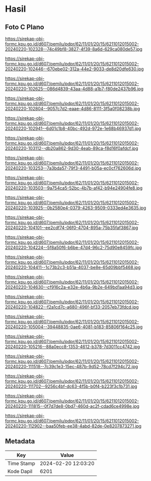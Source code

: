# Hasil

## Foto C Plano

https://sirekap-obj-formc.kpu.go.id/d607/pemilu/pdpr/62/11/01/20/15/6211012015002-20240220-102328--74c49bf8-3827-4f39-8a6d-629ca080de57.jpg

https://sirekap-obj-formc.kpu.go.id/d607/pemilu/pdpr/62/11/01/20/15/6211012015002-20240220-102446--670ebe02-312a-44e2-9033-de8d20dfe630.jpg

https://sirekap-obj-formc.kpu.go.id/d607/pemilu/pdpr/62/11/01/20/15/6211012015002-20240220-102625--086d4839-43aa-4d88-a1b7-f80de2437b96.jpg

https://sirekap-obj-formc.kpu.go.id/d607/pemilu/pdpr/62/11/01/20/15/6211012015002-20240220-102804--9057c7d2-eaae-4d86-8111-3f5a0f08238b.jpg

https://sirekap-obj-formc.kpu.go.id/d607/pemilu/pdpr/62/11/01/20/15/6211012015002-20240220-102941--6d01c1b8-40bc-492d-972e-1e68b46937d1.jpg

https://sirekap-obj-formc.kpu.go.id/d607/pemilu/pdpr/62/11/01/20/15/6211012015002-20240220-103112--db20a862-9d30-4eab-89ca-f8d16f0afdcf.jpg

https://sirekap-obj-formc.kpu.go.id/d607/pemilu/pdpr/62/11/01/20/15/6211012015002-20240220-103253--7a3bda57-79f3-4491-b05a-ec0cf762606d.jpg

https://sirekap-obj-formc.kpu.go.id/d607/pemilu/pdpr/62/11/01/20/15/6211012015002-20240220-103503--9a754ca5-52bc-4b7b-af42-b94e24904fe8.jpg

https://sirekap-obj-formc.kpu.go.id/d607/pemilu/pdpr/62/11/01/20/15/6211012015002-20240220-103925--0b2580e4-0379-4263-9509-0333ed4e3635.jpg

https://sirekap-obj-formc.kpu.go.id/d607/pemilu/pdpr/62/11/01/20/15/6211012015002-20240220-104101--ee2cdf74-06f0-4704-895a-75b35faf3867.jpg

https://sirekap-obj-formc.kpu.go.id/d607/pemilu/pdpr/62/11/01/20/15/6211012015002-20240220-104224--5f8a50f6-b6be-47d4-96c2-75d90e8459fc.jpg

https://sirekap-obj-formc.kpu.go.id/d607/pemilu/pdpr/62/11/01/20/15/6211012015002-20240220-104411--1c73b2c3-b51a-4037-be8e-65d09bbf5468.jpg

https://sirekap-obj-formc.kpu.go.id/d607/pemilu/pdpr/62/11/01/20/15/6211012015002-20240220-104630--cf916c2a-e32e-4b6a-9b2e-649bd1aa94d3.jpg

https://sirekap-obj-formc.kpu.go.id/d607/pemilu/pdpr/62/11/01/20/15/6211012015002-20240220-104822--f2a1cd7c-a680-496f-bf33-2057eb73fdcd.jpg

https://sirekap-obj-formc.kpu.go.id/d607/pemilu/pdpr/62/11/01/20/15/6211012015002-20240220-105004--39448835-0ae6-4081-b183-85806f164c25.jpg

https://sirekap-obj-formc.kpu.go.id/d607/pemilu/pdpr/62/11/01/20/15/6211012015002-20240220-105216--88a0ecc8-1353-4612-b378-7d3011cc4742.jpg

https://sirekap-obj-formc.kpu.go.id/d607/pemilu/pdpr/62/11/01/20/15/6211012015002-20240220-111518--7c39c1e3-15ec-487b-9d52-78cd7f294c72.jpg

https://sirekap-obj-formc.kpu.go.id/d607/pemilu/pdpr/62/11/01/20/15/6211012015002-20240220-111702--9256c4bf-dc63-4f5b-b0f4-b223f3c1b731.jpg

https://sirekap-obj-formc.kpu.go.id/d607/pemilu/pdpr/62/11/01/20/15/6211012015002-20240220-111815--0f7d7de8-0bd7-460d-ac2f-cdad6ce4998e.jpg

https://sirekap-obj-formc.kpu.go.id/d607/pemilu/pdpr/62/11/01/20/15/6211012015002-20240220-112902--baa50feb-ee38-4abd-82de-0e8207873271.jpg


## Metadata

| Key        | Value               |
| ---------- | ------------------- |
| Time Stamp | 2024-02-20 12:03:20 |
| Kode Dapil | 6201                |



